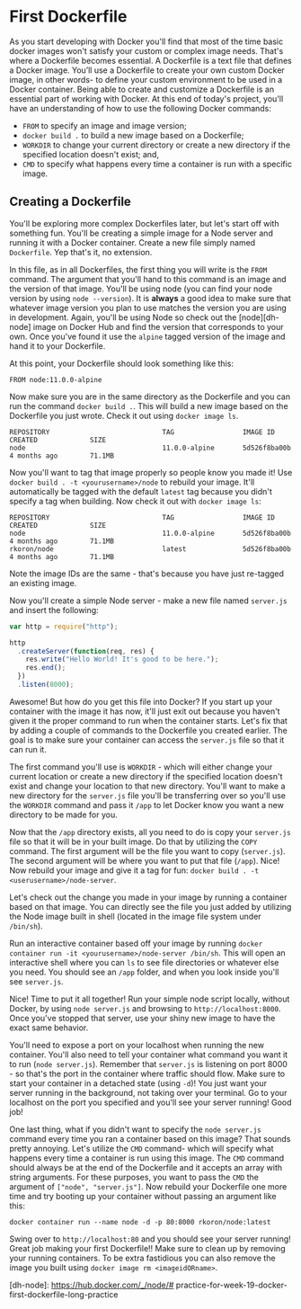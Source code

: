 # First Dockerfile

As you start developing with Docker you'll find that most of the time basic
docker images won't satisfy your custom or complex image needs. That's where a
Dockerfile becomes essential. A Dockerfile is a text file that defines a Docker
image. You’ll use a Dockerfile to create your own custom Docker image, in other
words- to define your custom environment to be used in a Docker container. Being
able to create and customize a Dockerfile is an essential part of working with
Docker. At this end of today's project, you'll have an understanding of how to
use the following Docker commands:

* `FROM` to specify an image and image version;
* `docker build .` to build a new image based on a Dockerfile;
* `WORKDIR` to change your current directory or create a new directory if the
  specified location doesn't exist; and,
* `CMD` to specify what happens every time a container is run with a specific
  image.

## Creating a Dockerfile

You'll be exploring more complex Dockerfiles later, but let's start off with
something fun. You'll be creating a simple image for a Node server and running
it with a Docker container. Create a new file simply named `Dockerfile`. Yep
that's it, no extension.

In this file, as in all Dockerfiles, the first thing you will write is the
`FROM` command. The argument that you'll hand to this command is an image and
the version of that image. You'll be using node (you can find your node version
by using `node --version`). It is **always** a good idea to make sure that
whatever image version you plan to use matches the version you are using in
development. Again, you'll be using Node so check out the [node][dh-node] image
on Docker Hub and find the version that corresponds to your own. Once you've
found it use the `alpine` tagged version of the image and hand it to your
Dockerfile.

At this point, your Dockerfile should look something like this:

```docker
FROM node:11.0.0-alpine
```

Now make sure you are in the same directory as the Dockerfile and you can run
the command `docker build .`. This will build a new image based on the
Dockerfile you just wrote. Check it out using `docker image ls`.

```ssh
REPOSITORY                            TAG                 IMAGE ID            CREATED             SIZE
node                                  11.0.0-alpine       5d526f8ba00b        4 months ago        71.1MB
```

Now you'll want to tag that image properly so people know you made it! Use
`docker build . -t <yourusername>/node` to rebuild your image. It'll
automatically be tagged with the default `latest` tag because you didn't specify
a tag when building. Now check it out with `docker image ls`:

```ssh
REPOSITORY                            TAG                 IMAGE ID            CREATED             SIZE
node                                  11.0.0-alpine       5d526f8ba00b        4 months ago        71.1MB
rkoron/node                           latest              5d526f8ba00b        4 months ago        71.1MB
```

Note the image IDs are the same - that's because you have just re-tagged an
existing image.

Now you'll create a simple Node server - make a new file named `server.js` and
insert the following:

```js
var http = require("http");

http
  .createServer(function(req, res) {
    res.write("Hello World! It's good to be here.");
    res.end();
  })
  .listen(8000);
```

Awesome! But how do you get this file into Docker? If you start up your
container with the image it has now, it'll just exit out because you haven't
given it the proper command to run when the container starts. Let's fix that by
adding a couple of commands to the Dockerfile you created earlier. The goal is
to make sure your container can access the `server.js` file so that it can run
it.

The first command you'll use is `WORKDIR` - which will either change your
current location or create a new directory if the specified location doesn't
exist and change your location to that new directory. You'll want to make a new
directory for the `server.js` file you'll be transferring over so you'll use the
`WORKDIR` command and pass it `/app` to let Docker know you want a new directory
to be made for you.

Now that the `/app` directory exists, all you need to do is copy your
`server.js` file so that it will be in your built image. Do that by utilizing
the `COPY` command. The first argument will be the file you want to copy
(`server.js`). The second argument will be where you want to put that file
(`/app`). Nice! Now rebuild your image and give it a tag for fun: `docker build
. -t <userusername>/node-server`.

Let's check out the change you made in your image by running a container based
on that image. You can directly see the file you just added by utilizing the
Node image built in shell (located in the image file system under `/bin/sh`).

Run an interactive container based off your image by running `docker container
run -it <yourusername>/node-server /bin/sh`. This will open an interactive shell
where you can `ls` to see file directories or whatever else you need. You should
see an `/app` folder, and when you look inside you'll see `server.js`.

Nice! Time to put it all together! Run your simple node script locally, without
Docker, by using `node server.js` and browsing to `http://localhost:8000`. Once
you've stopped that server, use your shiny new image to have the exact same
behavior.

You'll need to expose a port on your localhost when running the new container.
You'll also need to tell your container what command you want it to run (`node
server.js`). Remember that `server.js` is listening on port 8000 - so that's the
port in the container where traffic should flow. Make sure to start your
container in a detached state (using `-d`)! You just want your server running in
the background, not taking over your terminal. Go to your localhost on the port
you specified and you'll see your server running! Good job!

One last thing, what if you didn't want to specify the `node server.js` command
every time you ran a container based on this image? That sounds pretty annoying.
Let's utilize the `CMD` command- which will specify what happens every time a
container is run using this image. The `CMD` command should always be at the end
of the Dockerfile and it accepts an array with string arguments. For these
purposes, you want to pass the `CMD` the argument of `["node", "server.js"]`.
Now rebuild your Dockerfile one more time and try booting up your container
without passing an argument like this:

```ssh
docker container run --name node -d -p 80:8000 rkoron/node:latest
```

Swing over to `http://localhost:80` and you should see your server running!
Great job making your first Dockerfile!! Make sure to clean up by removing your
running containers. To be extra fastidious you can also remove the image you
built using `docker image rm <imageidORname>`.

[dh-node]: https://hub.docker.com/_/node/# practice-for-week-19-docker-first-dockerfile-long-practice

